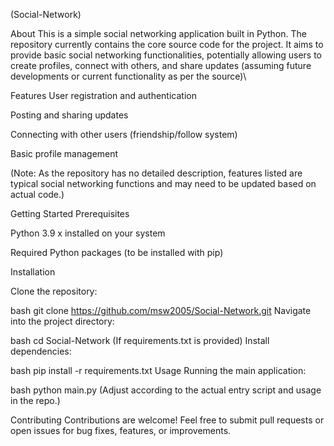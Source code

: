 (Social-Network)


About
This is a simple social networking application built in Python. The repository currently contains the core source code for the project. It aims to provide basic social networking functionalities, potentially allowing users to create profiles, connect with others, and share updates (assuming future developments or current functionality as per the source)\


Features
User registration and authentication

Posting and sharing updates

Connecting with other users (friendship/follow system)

Basic profile management

(Note: As the repository has no detailed description, features listed are typical social networking functions and may need to be updated based on actual code.)

Getting Started
Prerequisites

Python 3.9 x installed on your system

Required Python packages (to be installed with pip)

Installation

Clone the repository:

bash
git clone https://github.com/msw2005/Social-Network.git
Navigate into the project directory:

bash
cd Social-Network
(If requirements.txt is provided) Install dependencies:

bash
pip install -r requirements.txt
Usage
Running the main application:

bash
python main.py
(Adjust according to the actual entry script and usage in the repo.)

Contributing
Contributions are welcome! Feel free to submit pull requests or open issues for bug fixes, features, or improvements.
